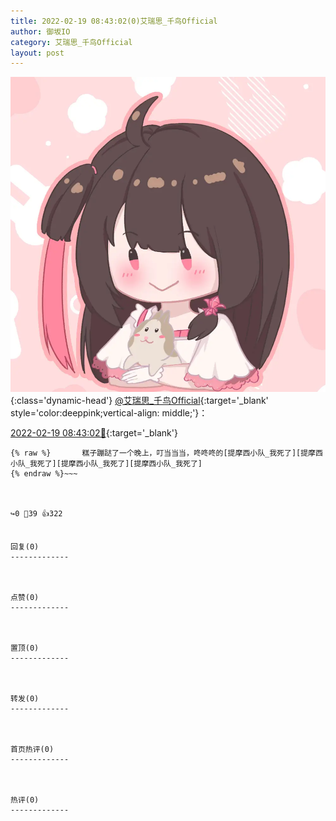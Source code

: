 ```yaml
---
title: 2022-02-19 08:43:02(0)艾瑞思_千鸟Official
author: 御坂IO
category: 艾瑞思_千鸟Official
layout: post
---
```


![img](/images/7e08840c56f251de28bdf766b647bd5fe9a5d50a.jpg){:class='dynamic-head'}
[@艾瑞思_千鸟Official](https://space.bilibili.com/1090010845/dynamic){:target='_blank' style='color:deeppink;vertical-align: middle;'}：

[2022-02-19 08:43:02🔗](https://t.bilibili.com/628753070056970795){:target='_blank'}

~~~
{% raw %}       糕子蹦跶了一个晚上，叮当当当，咚咚咚的[提摩西小队_我死了][提摩西小队_我死了][提摩西小队_我死了][提摩西小队_我死了]
{% endraw %}~~~



↪️0 💬39 👍322


回复(0)
-------------



点赞(0)
-------------



置顶(0)
-------------



转发(0)
-------------



首页热评(0)
-------------



热评(0)
-------------



